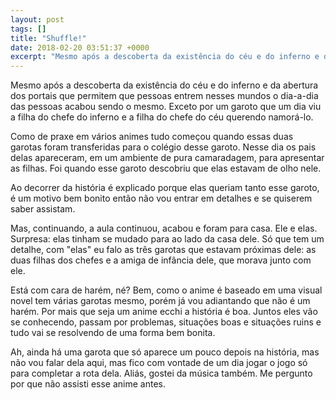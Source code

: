 ```yaml
---
layout: post
tags: []
title: "Shuffle!"
date: 2018-02-20 03:51:37 +0000
excerpt: "Mesmo após a descoberta da existência do céu e do inferno e da abertura dos portais que permitem que pessoas entrem nesses mundos o..."
---
```


Mesmo após a descoberta da existência do céu e do inferno e da abertura dos portais que permitem que pessoas entrem nesses mundos o dia-a-dia das pessoas acabou sendo o mesmo. Exceto por um garoto que um dia viu a filha do chefe do inferno e a filha do chefe do céu querendo namorá-lo.

Como de praxe em vários animes tudo começou quando essas duas garotas foram transferidas para o colégio desse garoto. Nesse dia os pais delas apareceram, em um ambiente de pura camaradagem, para apresentar as filhas. Foi quando esse garoto descobriu que elas estavam de olho nele.

Ao decorrer da história é explicado porque elas queriam tanto esse garoto, é um motivo bem bonito então não vou entrar em detalhes e se quiserem saber assistam.

Mas, continuando, a aula continuou, acabou e foram para casa. Ele e elas. Surpresa: elas tinham se mudado para ao lado da casa dele. Só que tem um detalhe, com "elas" eu falo as três garotas que estavam próximas dele: as duas filhas dos chefes e a amiga de infância dele, que morava junto com ele.

Está com cara de harém, né? Bem, como o anime é baseado em uma visual novel tem várias garotas mesmo, porém já vou adiantando que não é um harém. Por mais que seja um anime ecchi a história é boa. Juntos eles vão se conhecendo, passam por problemas, situações boas e situações ruins e tudo vai se resolvendo de uma forma bem bonita.

Ah, ainda há uma garota que só aparece um pouco depois na história, mas não vou falar dela aqui, mas fico com vontade de um dia jogar o jogo só para completar a rota dela. Aliás, gostei da música também. Me pergunto por que não assisti esse anime antes.